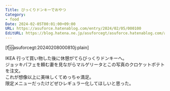 ```yaml
---
Title: びっくりドンキーでおやつ
Category:
- food
Date: 2024-02-05T00:01:00+09:00
URL: https://asuforce.hatenablog.com/entry/2024/02/05/000100
EditURL: https://blog.hatena.ne.jp/asuforcegt/asuforce.hatenablog.com/atom/entry/6801883189081399769
---
```


[f:id:asuforcegt:20240208000810j:plain]

IKEA 行って買い物した後に休憩がてらびっくりドンキーへ。  
ジョッキパフェを頼む妻を見ながらマルゲリータとこの写真のクロケットポテトを注文。  
これが想像以上に美味しくてめっちゃ満足。  
限定メニューだったけどぜひレギュラー化してほしいと思った。  
